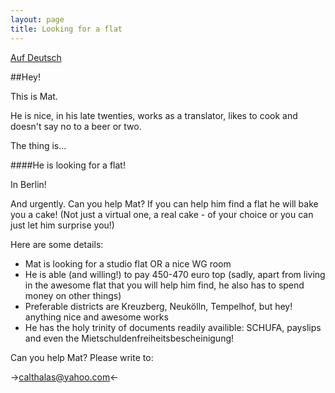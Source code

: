 ```yaml
---
layout: page
title: Looking for a flat
---
```

[Auf Deutsch](/flat_de)

##Hey!

This is Mat.

He is nice, in his late twenties, works as a translator, likes to cook and doesn't say no to a beer or two.

The thing is...

####He is looking for a flat!

In Berlin!

And urgently. Can you help Mat? If you can help him find a flat he will bake you a cake! (Not just a virtual one, a real cake - of your choice or you can just let him surprise you!)

Here are some details:

* Mat is looking for a studio flat OR a nice WG room
* He is able (and willing!) to pay 450-470 euro top (sadly, apart from living in the awesome flat that you will help him find, he also has to spend money on other things)
* Preferable districts are Kreuzberg, Neukölln, Tempelhof, but hey! anything nice and awesome works
* He has the holy trinity of documents readily availible: SCHUFA, payslips and even the Mietschuldenfreiheitsbescheinigung!

Can you help Mat? Please write to:

-><calthalas@yahoo.com><-